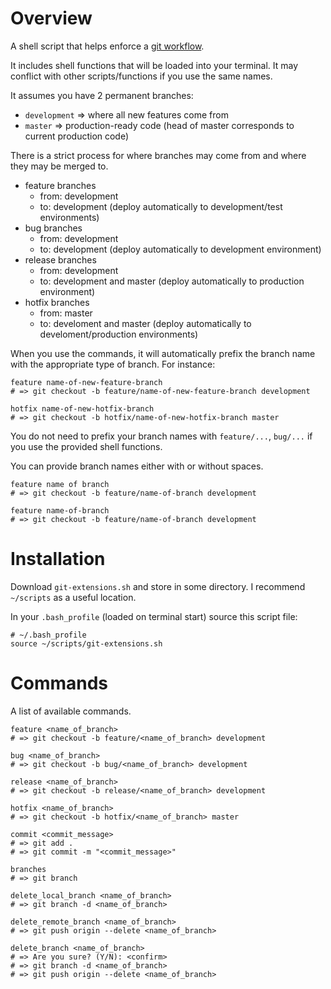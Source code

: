 # Overview

A shell script that helps enforce a [git workflow](http://nvie.com/posts/a-successful-git-branching-model/).

It includes shell functions that will be loaded into your terminal. It may conflict with other scripts/functions if you use the same names.

It assumes you have 2 permanent branches:
* `development` => where all new features come from
* `master` => production-ready code (head of master corresponds to current production code)

There is a strict process for where branches may come from and where they may be merged to.

* feature branches
  * from: development
  *   to: development (deploy automatically to development/test environments)
* bug branches
  * from: development
  *   to: development (deploy automatically to development environment)
* release branches
  * from: development
  *   to: development and master (deploy automatically to production environment)
* hotfix branches
  * from: master
  *   to: develoment and master (deploy automatically to develoment/production environments)
 
When you use the commands, it will automatically prefix the branch name with the appropriate type of branch.  For instance:

```
feature name-of-new-feature-branch
# => git checkout -b feature/name-of-new-feature-branch development

hotfix name-of-new-hotfix-branch
# => git checkout -b hotfix/name-of-new-hotfix-branch master
```

You do not need to prefix your branch names with `feature/...`, `bug/...` if you use the provided shell functions.

You can provide branch names either with or without spaces.

```
feature name of branch
# => git checkout -b feature/name-of-branch development

feature name-of-branch
# => git checkout -b feature/name-of-branch development
```

# Installation

Download `git-extensions.sh` and store in some directory. I recommend `~/scripts` as a useful location.

In your `.bash_profile` (loaded on terminal start) source this script file:

```
# ~/.bash_profile
source ~/scripts/git-extensions.sh
```

# Commands

A list of available commands.

```
feature <name_of_branch>
# => git checkout -b feature/<name_of_branch> development
```

```
bug <name_of_branch>
# => git checkout -b bug/<name_of_branch> development
```

```
release <name_of_branch>
# => git checkout -b release/<name_of_branch> development
```

```
hotfix <name_of_branch>
# => git checkout -b hotfix/<name_of_branch> master
```

```
commit <commit_message>
# => git add .
# => git commit -m "<commit_message>"
```

```
branches
# => git branch
```

```
delete_local_branch <name_of_branch>
# => git branch -d <name_of_branch>
```

```
delete_remote_branch <name_of_branch>
# => git push origin --delete <name_of_branch>
```

```
delete_branch <name_of_branch>
# => Are you sure? (Y/N): <confirm>
# => git branch -d <name_of_branch>
# => git push origin --delete <name_of_branch>
```
